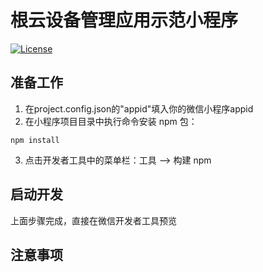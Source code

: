 # 根云设备管理应用示范小程序

[![License](https://img.shields.io/badge/license-Apache--2.0-blue.svg)](http://www.apache.org/licenses/LICENSE-2.0)

## 准备工作
1. 在project.config.json的"appid"填入你的微信小程序appid
2. 在小程序项目目录中执行命令安装 npm 包：
```
npm install
```
3. 点击开发者工具中的菜单栏：工具 --> 构建 npm

## 启动开发
  上面步骤完成，直接在微信开发者工具预览

## 注意事项
